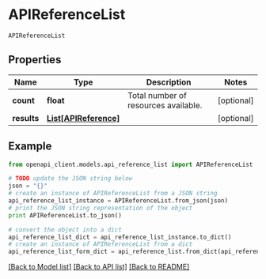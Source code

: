 # APIReferenceList

`APIReferenceList` 

## Properties
Name | Type | Description | Notes
------------ | ------------- | ------------- | -------------
**count** | **float** | Total number of resources available. | [optional] 
**results** | [**List[APIReference]**](APIReference.md) |  | [optional] 

## Example

```python
from openapi_client.models.api_reference_list import APIReferenceList

# TODO update the JSON string below
json = "{}"
# create an instance of APIReferenceList from a JSON string
api_reference_list_instance = APIReferenceList.from_json(json)
# print the JSON string representation of the object
print APIReferenceList.to_json()

# convert the object into a dict
api_reference_list_dict = api_reference_list_instance.to_dict()
# create an instance of APIReferenceList from a dict
api_reference_list_form_dict = api_reference_list.from_dict(api_reference_list_dict)
```
[[Back to Model list]](../README.md#documentation-for-models) [[Back to API list]](../README.md#documentation-for-api-endpoints) [[Back to README]](../README.md)


